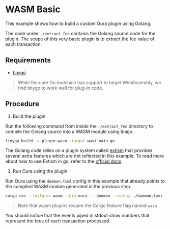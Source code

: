 # WASM Basic

This example shows how to build a custom Oura plugin using Golang.

The code under `./extract_fee` contains the Golang source code for the plugin. The scope of this very basic plugin is to extract the fee value of each transaction.

## Requirements

- [tinygo](https://tinygo.org/getting-started/install/)

> While the core Go toolchain has support to target WebAssembly, we find tinygo to work well for plug-in code.

## Procedure

1. Build the plugin

Run the following command from inside the `./extract_fee` directory to compile the Golang source into a WASM module using tinigo.

```sh
tinygo build -o plugin.wasm -target wasi main.go
```

The Golang code relies on a plugin system called [extism](https://github.com/extism) that provides several extra features which are not reflected in this example. To read more about how to use Extism in go, refer to the [official docs](https://github.com/extism/go-pdk).

1. Run Oura using the plugin

Run Oura using the `daemon.toml` config in this example that already points to the compiled WASM module generated in the previous step.

```sh
cargo run --features wasm --bin oura -- daemon --config ./daemon.toml
```

> Note that wasm plugins require the Cargo feature flag named `wasm`

You should notice that the events piped in stdout show numbers that represent the fees of each transaction processed.